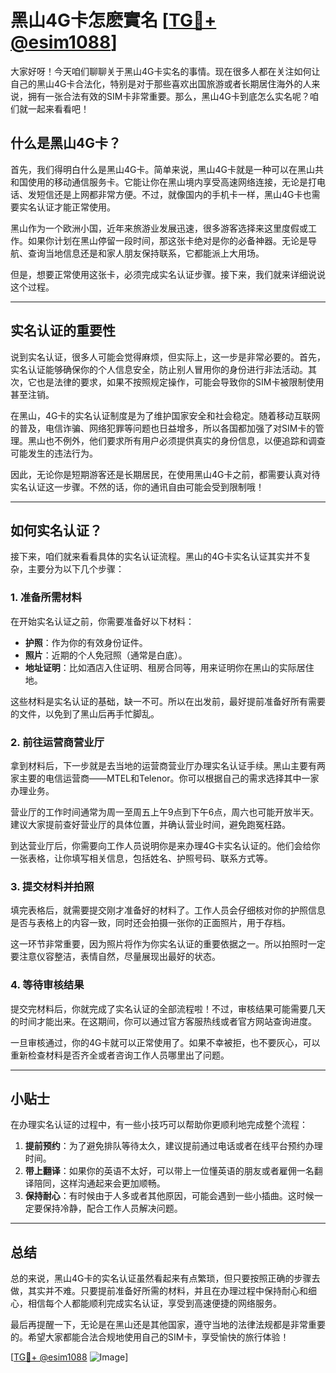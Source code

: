 # 黑山4G卡怎麽實名 [[TG💪+ @esim1088](https://t.me/s/esim1088)]

大家好呀！今天咱们聊聊关于黑山4G卡实名的事情。现在很多人都在关注如何让自己的黑山4G卡合法化，特别是对于那些喜欢出国旅游或者长期居住海外的人来说，拥有一张合法有效的SIM卡非常重要。那么，黑山4G卡到底怎么实名呢？咱们就一起来看看吧！

## 什么是黑山4G卡？

首先，我们得明白什么是黑山4G卡。简单来说，黑山4G卡就是一种可以在黑山共和国使用的移动通信服务卡。它能让你在黑山境内享受高速网络连接，无论是打电话、发短信还是上网都非常方便。不过，就像国内的手机卡一样，黑山4G卡也需要实名认证才能正常使用。

黑山作为一个欧洲小国，近年来旅游业发展迅速，很多游客选择来这里度假或工作。如果你计划在黑山停留一段时间，那这张卡绝对是你的必备神器。无论是导航、查询当地信息还是和家人朋友保持联系，它都能派上大用场。

但是，想要正常使用这张卡，必须完成实名认证步骤。接下来，我们就来详细说说这个过程。

---

## 实名认证的重要性

说到实名认证，很多人可能会觉得麻烦，但实际上，这一步是非常必要的。首先，实名认证能够确保你的个人信息安全，防止别人冒用你的身份进行非法活动。其次，它也是法律的要求，如果不按照规定操作，可能会导致你的SIM卡被限制使用甚至注销。

在黑山，4G卡的实名认证制度是为了维护国家安全和社会稳定。随着移动互联网的普及，电信诈骗、网络犯罪等问题也日益增多，所以各国都加强了对SIM卡的管理。黑山也不例外，他们要求所有用户必须提供真实的身份信息，以便追踪和调查可能发生的违法行为。

因此，无论你是短期游客还是长期居民，在使用黑山4G卡之前，都需要认真对待实名认证这一步骤。不然的话，你的通讯自由可能会受到限制哦！

---

## 如何实名认证？

接下来，咱们就来看看具体的实名认证流程。黑山的4G卡实名认证其实并不复杂，主要分为以下几个步骤：

### 1. 准备所需材料

在开始实名认证之前，你需要准备好以下材料：
- **护照**：作为你的有效身份证件。
- **照片**：近期的个人免冠照（通常是白底）。
- **地址证明**：比如酒店入住证明、租房合同等，用来证明你在黑山的实际居住地。

这些材料是实名认证的基础，缺一不可。所以在出发前，最好提前准备好所有需要的文件，以免到了黑山后再手忙脚乱。

### 2. 前往运营商营业厅

拿到材料后，下一步就是去当地的运营商营业厅办理实名认证手续。黑山主要有两家主要的电信运营商——MTEL和Telenor。你可以根据自己的需求选择其中一家办理业务。

营业厅的工作时间通常为周一至周五上午9点到下午6点，周六也可能开放半天。建议大家提前查好营业厅的具体位置，并确认营业时间，避免跑冤枉路。

到达营业厅后，你需要向工作人员说明你是来办理4G卡实名认证的。他们会给你一张表格，让你填写相关信息，包括姓名、护照号码、联系方式等。

### 3. 提交材料并拍照

填完表格后，就需要提交刚才准备好的材料了。工作人员会仔细核对你的护照信息是否与表格上的内容一致，同时还会拍摄一张你的正面照片，用于存档。

这一环节非常重要，因为照片将作为你实名认证的重要依据之一。所以拍照时一定要注意仪容整洁，表情自然，尽量展现出最好的状态。

### 4. 等待审核结果

提交完材料后，你就完成了实名认证的全部流程啦！不过，审核结果可能需要几天的时间才能出来。在这期间，你可以通过官方客服热线或者官方网站查询进度。

一旦审核通过，你的4G卡就可以正常使用了。如果不幸被拒，也不要灰心，可以重新检查材料是否齐全或者咨询工作人员哪里出了问题。

---

## 小贴士

在办理实名认证的过程中，有一些小技巧可以帮助你更顺利地完成整个流程：

1. **提前预约**：为了避免排队等待太久，建议提前通过电话或者在线平台预约办理时间。
2. **带上翻译**：如果你的英语不太好，可以带上一位懂英语的朋友或者雇佣一名翻译陪同，这样沟通起来会更加顺畅。
3. **保持耐心**：有时候由于人多或者其他原因，可能会遇到一些小插曲。这时候一定要保持冷静，配合工作人员解决问题。

---

## 总结

总的来说，黑山4G卡的实名认证虽然看起来有点繁琐，但只要按照正确的步骤去做，其实并不难。只要提前准备好所需的材料，并且在办理过程中保持耐心和细心，相信每个人都能顺利完成实名认证，享受到高速便捷的网络服务。

最后再提醒一下，无论是在黑山还是其他国家，遵守当地的法律法规都是非常重要的。希望大家都能合法合规地使用自己的SIM卡，享受愉快的旅行体验！

[[TG💪+ @esim1088](https://t.me/s/esim1088) ![Image](https://i.postimg.cc/4NQfJmqS/Snipaste-2025-05-13-00-14-12.png)]